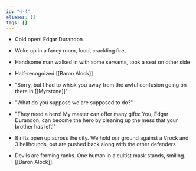 ```yaml
---
id: "4-4"
aliases: []
tags: []
---
```


- Cold open: Edgar Durandon
- Woke up in a fancy room, food, crackling fire,
- Handsome man walked in with some servants, took a seat on other side
- Half-recognized [[Baron Alock]]
- "Sorry, but I had to whisk you away from the awful confusion going on there in [[Myrstone]]"
- "What do you suppose we are supposed to do?"
- "They need a hero! My master can offer many gifts: You, Edgar Durandon, can become the hero by cleaning up the mess that your brother has left!"


- 8 rifts open up across the city. We hold our ground against a Vrock and 3 hellhounds, but are pushed back along with the other defenders
- Devils are forming ranks. One human in a cultist mask stands, smiling. [[Baron Alock]].
